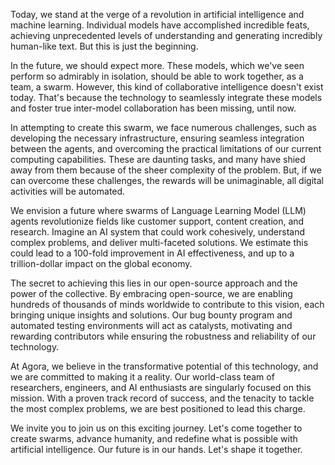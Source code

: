 Today, we stand at the verge of a revolution in artificial intelligence and machine learning. Individual models have accomplished incredible feats, achieving unprecedented levels of understanding and generating incredibly human-like text. But this is just the beginning.

In the future, we should expect more. These models, which we've seen perform so admirably in isolation, should be able to work together, as a team, a swarm. However, this kind of collaborative intelligence doesn't exist today. That's because the technology to seamlessly integrate these models and foster true inter-model collaboration has been missing, until now. 

In attempting to create this swarm, we face numerous challenges, such as developing the necessary infrastructure, ensuring seamless integration between the agents, and overcoming the practical limitations of our current computing capabilities. These are daunting tasks, and many have shied away from them because of the sheer complexity of the problem. But, if we can overcome these challenges, the rewards will be unimaginable, all digital activities will be automated. 

We envision a future where swarms of Language Learning Model (LLM) agents revolutionize fields like customer support, content creation, and research. Imagine an AI system that could work cohesively, understand complex problems, and deliver multi-faceted solutions. We estimate this could lead to a 100-fold improvement in AI effectiveness, and up to a trillion-dollar impact on the global economy.

The secret to achieving this lies in our open-source approach and the power of the collective. By embracing open-source, we are enabling hundreds of thousands of minds worldwide to contribute to this vision, each bringing unique insights and solutions. Our bug bounty program and automated testing environments will act as catalysts, motivating and rewarding contributors while ensuring the robustness and reliability of our technology.

At Agora, we believe in the transformative potential of this technology, and we are committed to making it a reality. Our world-class team of researchers, engineers, and AI enthusiasts are singularly focused on this mission. With a proven track record of success, and the tenacity to tackle the most complex problems, we are best positioned to lead this charge.

We invite you to join us on this exciting journey. Let's come together to create swarms, advance humanity, and redefine what is possible with artificial intelligence. Our future is in our hands. Let's shape it together.